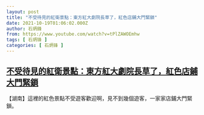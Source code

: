 ```yaml
---
layout: post
title: "不受待見的紅衛景點：東方紅大劇院長草了，紅色店鋪大門緊鎖"
date: 2021-10-19T01:06:02.000Z
author: 石炳鋒
from: https://www.youtube.com/watch?v=tPlZAWOEmhw
tags: [ 石炳锋 ]
categories: [ 石炳锋 ]
---
```

<!--1634605562000-->
[不受待見的紅衛景點：東方紅大劇院長草了，紅色店鋪大門緊鎖](https://www.youtube.com/watch?v=tPlZAWOEmhw)
------

<div>
【湖南】這裡的紅色景點不受遊客歡迎啊，見不到幾個遊客，一家家店鋪大門緊鎖。
</div>
